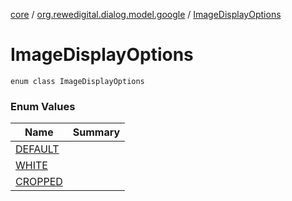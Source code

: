 [core](../../index.md) / [org.rewedigital.dialog.model.google](../index.md) / [ImageDisplayOptions](./index.md)

# ImageDisplayOptions

`enum class ImageDisplayOptions`

### Enum Values

| Name | Summary |
|---|---|
| [DEFAULT](-d-e-f-a-u-l-t.md) |  |
| [WHITE](-w-h-i-t-e.md) |  |
| [CROPPED](-c-r-o-p-p-e-d.md) |  |
